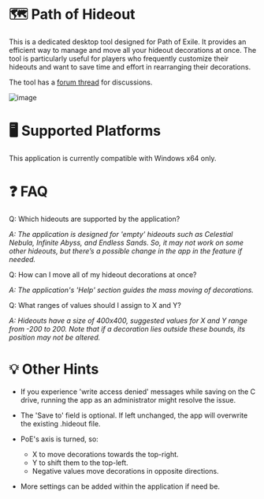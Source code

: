# 🗺️ Path of Hideout
This is a dedicated desktop tool designed for Path of Exile. It provides an efficient way to manage and move all your hideout decorations at once. The tool is particularly useful for players who frequently customize their hideouts and want to save time and effort in rearranging their decorations.

The tool has a [forum thread](https://ru.pathofexile.com/forum/view-thread/3405849) for discussions.

![image](https://i.imgur.com/CsbFcpR.png)

# 🖥️ Supported Platforms
This application is currently compatible with Windows x64 only.

# ❓ FAQ
Q: Which hideouts are supported by the application?

_A: The application is designed for 'empty' hideouts such as Celestial Nebula, Infinite Abyss, and Endless Sands. So, it may not work on some other hideouts, but there’s a possible change in the app in the feature if needed._

Q: How can I move all of my hideout decorations at once?

_A: The application's 'Help' section guides the mass moving of decorations._

Q: What ranges of values should I assign to X and Y?

_A: Hideouts have a size of 400x400, suggested values for X and Y range from -200 to 200. Note that if a decoration lies outside these bounds, its position may not be altered._

# 💡 Other Hints
* If you experience 'write access denied' messages while saving on the C drive, running the app as an administrator might resolve the issue.

* The 'Save to' field is optional. If left unchanged, the app will overwrite the existing .hideout file.

* PoE's axis is turned, so:
  - X to move decorations towards the top-right.
  - Y to shift them to the top-left.
  - Negative values move decorations in opposite directions. 

* More settings can be added within the application if need be.
